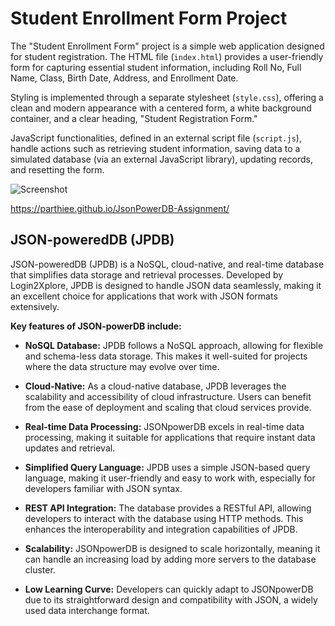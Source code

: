 # Student Enrollment Form Project

The "Student Enrollment Form" project is a simple web application designed for student registration. The HTML file (`index.html`) provides a user-friendly form for capturing essential student information, including Roll No, Full Name, Class, Birth Date, Address, and Enrollment Date.

Styling is implemented through a separate stylesheet (`style.css`), offering a clean and modern appearance with a centered form, a white background container, and a clear heading, "Student Registration Form."

JavaScript functionalities, defined in an external script file (`script.js`), handle actions such as retrieving student information, saving data to a simulated database (via an external JavaScript library), updating records, and resetting the form.


![Screenshot](https://github.com/Parthiee/JsonPowerDB-Assignment/assets/100670393/03cb939f-f80e-4f1b-9135-b1e0da2353a4)


https://parthiee.github.io/JsonPowerDB-Assignment/

## JSON-poweredDB (JPDB)

JSON-poweredDB (JPDB) is a NoSQL, cloud-native, and real-time database that simplifies data storage and retrieval processes. Developed by Login2Xplore, JPDB is designed to handle JSON data seamlessly, making it an excellent choice for applications that work with JSON formats extensively.

**Key features of JSON-powerDB include:**

- **NoSQL Database:** JPDB follows a NoSQL approach, allowing for flexible and schema-less data storage. This makes it well-suited for projects where the data structure may evolve over time.

- **Cloud-Native:** As a cloud-native database, JPDB leverages the scalability and accessibility of cloud infrastructure. Users can benefit from the ease of deployment and scaling that cloud services provide.

- **Real-time Data Processing:** JSONpowerDB excels in real-time data processing, making it suitable for applications that require instant data updates and retrieval.

- **Simplified Query Language:** JPDB uses a simple JSON-based query language, making it user-friendly and easy to work with, especially for developers familiar with JSON syntax.

- **REST API Integration:** The database provides a RESTful API, allowing developers to interact with the database using HTTP methods. This enhances the interoperability and integration capabilities of JPDB.

- **Scalability:** JSONpowerDB is designed to scale horizontally, meaning it can handle an increasing load by adding more servers to the database cluster.

- **Low Learning Curve:** Developers can quickly adapt to JSONpowerDB due to its straightforward design and compatibility with JSON, a widely used data interchange format.
